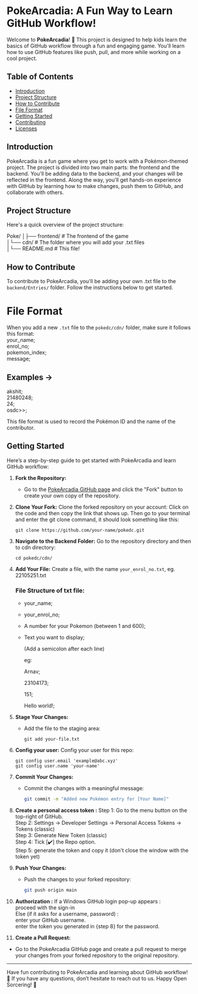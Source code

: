 # PokeArcadia: A Fun Way to Learn GitHub Workflow!

Welcome to **PokeArcadia**! 🎉 This project is designed to help kids learn the basics of GitHub workflow through a fun and engaging game. You'll learn how to use GitHub features like push, pull, and more while working on a cool project.

## Table of Contents

- [Introduction](#introduction)
- [Project Structure](#project-structure)
- [How to Contribute](#how-to-contribute)
- [File Format](#file-format)
- [Getting Started](#getting-started)
- [Contributing](#contributing)
- [Licenses](#licenses)

## Introduction

PokeArcadia is a fun game where you get to work with a Pokémon-themed project. The project is divided into two main parts: the frontend and the backend. You'll be adding data to the backend, and your changes will be reflected in the frontend. Along the way, you'll get hands-on experience with GitHub by learning how to make changes, push them to GitHub, and collaborate with others.

## Project Structure

Here's a quick overview of the project structure:

Poke/
 │├── frontend/ # The frontend of the game <br />
   │└── cdn/ # The folder where you will add your .txt files <br />
     │└── README.md # This file! <br />

     
## How to Contribute

To contribute to PokeArcadia, you'll be adding your own .txt file to the `backend/Entries/` folder. Follow the instructions below to get started.

# File Format

When you add a new `.txt` file to the `pokedc/cdn/` folder, make sure it follows this format:
<br>
your_name;<br>
enrol_no;<br>
pokemon_index;<br>
message;<br>
## Examples -><br>
akshit;<br>
21480248;<br>
24;<br>
osdc>>; <br>

This file format is used to record the Pokémon ID and the name of the contributor.

## Getting Started

Here’s a step-by-step guide to get started with PokeArcadia and learn GitHub workflow:

1. **Fork the Repository:**
   - Go to the [PokeArcadia GitHub page](https://github.com/osdc/pokedc) and click the "Fork" button to create your own copy of the repository.

2. **Clone Your Fork:**
   Clone the forked repository on your account: Click on the code and then copy the link that shows up. Then go to your terminal and enter the git 
   clone command, it should look something like this:
    ```
    git clone https://github.com/your-name/pokedc.git
    ```

3. **Navigate to the Backend Folder:**
   Go to the repository directory and then to cdn directory:
    ```
    cd pokedc/cdn/
    ```

4. **Add Your File:**
      Create a file, with the name `your_enrol_no.txt`, eg. 22105251.txt
    ### File Structure of txt file:
    - your_name;
    - your_enrol_no;
    - A number for your Pokemon (between 1 and 600);
    - Text you want to display;
        
        (Add a semicolon after each line)

        eg:
        
        Arnav;

        23104173;

        151;

        Hello world!;

5. **Stage Your Changes:**
   - Add the file to the staging area:
     ```
     git add your-file.txt
     ```

6. **Config your user:**
    Config your user for this repo:
   ```
   git config user.email 'example@abc.xyz'
   git config user.name 'your-name'
   ```

7. **Commit Your Changes:**
   - Commit the changes with a meaningful message:
     ```bash
     git commit -m "Added new Pokémon entry for [Your Name]"
     ```

8. **Create a personal access token :**
     Step 1: Go to the menu button on the top-right of GitHub. <br>
   Step 2: Settings -> Developer Settings -> Personal Access Tokens -> Tokens (classic)<br>
   Step 3: Generate New Token (classic)<br>
   Step 4: Tick [✔️] the Repo option.<br>
   Step 5: generate the token and copy it (don't close the window with the token yet)
      
9. **Push Your Changes:**
   - Push the changes to your forked repository:
     ```bash
     git push origin main
     ```

10. **Authorization :**
    If a Windows GitHub login pop-up appears :<br>
        proceed with the sign-in<br>
    Else (if it asks for a username, password) :<br>
        enter your GitHub username.<br>
        enter the token you generated in {step 8} for the password.<br>
11. **Create a Pull Request:**
   - Go to the PokeArcadia GitHub page and create a pull request to merge your changes from your forked repository to the original repository.


---

Have fun contributing to PokeArcadia and learning about GitHub workflow! 🌟 If you have any questions, don’t hesitate to reach out to us. Happy Open Sorcering! 🚀


